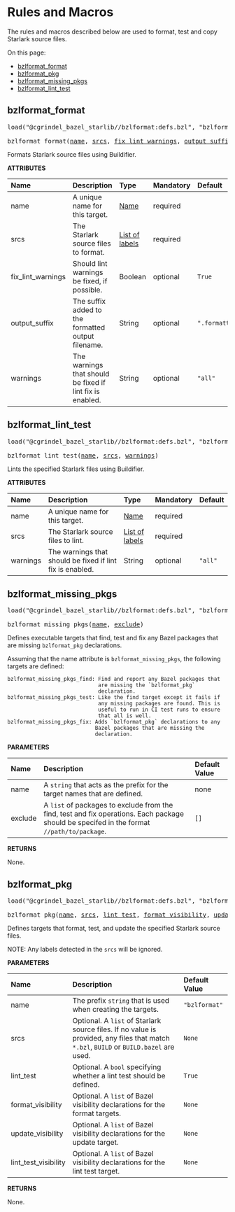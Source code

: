 <!-- Generated with Stardoc, Do Not Edit! -->
# Rules and Macros

The rules and macros described below are used to format, test and 
copy Starlark source files.

On this page:

  * [bzlformat_format](#bzlformat_format)
  * [bzlformat_pkg](#bzlformat_pkg)
  * [bzlformat_missing_pkgs](#bzlformat_missing_pkgs)
  * [bzlformat_lint_test](#bzlformat_lint_test)


<a id="bzlformat_format"></a>

## bzlformat_format

<pre>
load("@cgrindel_bazel_starlib//bzlformat:defs.bzl", "bzlformat_format")

bzlformat_format(<a href="#bzlformat_format-name">name</a>, <a href="#bzlformat_format-srcs">srcs</a>, <a href="#bzlformat_format-fix_lint_warnings">fix_lint_warnings</a>, <a href="#bzlformat_format-output_suffix">output_suffix</a>, <a href="#bzlformat_format-warnings">warnings</a>)
</pre>

Formats Starlark source files using Buildifier.

**ATTRIBUTES**


| Name  | Description | Type | Mandatory | Default |
| :------------- | :------------- | :------------- | :------------- | :------------- |
| <a id="bzlformat_format-name"></a>name |  A unique name for this target.   | <a href="https://bazel.build/concepts/labels#target-names">Name</a> | required |  |
| <a id="bzlformat_format-srcs"></a>srcs |  The Starlark source files to format.   | <a href="https://bazel.build/concepts/labels">List of labels</a> | required |  |
| <a id="bzlformat_format-fix_lint_warnings"></a>fix_lint_warnings |  Should lint warnings be fixed, if possible.   | Boolean | optional |  `True`  |
| <a id="bzlformat_format-output_suffix"></a>output_suffix |  The suffix added to the formatted output filename.   | String | optional |  `".formatted"`  |
| <a id="bzlformat_format-warnings"></a>warnings |  The warnings that should be fixed if lint fix is enabled.   | String | optional |  `"all"`  |


<a id="bzlformat_lint_test"></a>

## bzlformat_lint_test

<pre>
load("@cgrindel_bazel_starlib//bzlformat:defs.bzl", "bzlformat_lint_test")

bzlformat_lint_test(<a href="#bzlformat_lint_test-name">name</a>, <a href="#bzlformat_lint_test-srcs">srcs</a>, <a href="#bzlformat_lint_test-warnings">warnings</a>)
</pre>

Lints the specified Starlark files using Buildifier.

**ATTRIBUTES**


| Name  | Description | Type | Mandatory | Default |
| :------------- | :------------- | :------------- | :------------- | :------------- |
| <a id="bzlformat_lint_test-name"></a>name |  A unique name for this target.   | <a href="https://bazel.build/concepts/labels#target-names">Name</a> | required |  |
| <a id="bzlformat_lint_test-srcs"></a>srcs |  The Starlark source files to lint.   | <a href="https://bazel.build/concepts/labels">List of labels</a> | required |  |
| <a id="bzlformat_lint_test-warnings"></a>warnings |  The warnings that should be fixed if lint fix is enabled.   | String | optional |  `"all"`  |


<a id="bzlformat_missing_pkgs"></a>

## bzlformat_missing_pkgs

<pre>
load("@cgrindel_bazel_starlib//bzlformat:defs.bzl", "bzlformat_missing_pkgs")

bzlformat_missing_pkgs(<a href="#bzlformat_missing_pkgs-name">name</a>, <a href="#bzlformat_missing_pkgs-exclude">exclude</a>)
</pre>

Defines executable targets that find, test and fix any Bazel packages that are missing `bzlformat_pkg` declarations.

Assuming that the name attribute is `bzlformat_missing_pkgs`, the
following targets are defined:

    bzlformat_missing_pkgs_find: Find and report any Bazel packages that
                                 are missing the `bzlformat_pkg`
                                 declaration.
    bzlformat_missing_pkgs_test: Like the find target except it fails if
                                 any missing packages are found. This is
                                 useful to run in CI test runs to ensure
                                 that all is well.
    bzlformat_missing_pkgs_fix: Adds `bzlformat_pkg` declarations to any
                                Bazel packages that are missing the
                                declaration.


**PARAMETERS**


| Name  | Description | Default Value |
| :------------- | :------------- | :------------- |
| <a id="bzlformat_missing_pkgs-name"></a>name |  A `string` that acts as the prefix for the target names that are defined.   |  none |
| <a id="bzlformat_missing_pkgs-exclude"></a>exclude |  A `list` of packages to exclude from the find, test and fix operations. Each package should be specifed in the format `//path/to/package`.   |  `[]` |

**RETURNS**

None.


<a id="bzlformat_pkg"></a>

## bzlformat_pkg

<pre>
load("@cgrindel_bazel_starlib//bzlformat:defs.bzl", "bzlformat_pkg")

bzlformat_pkg(<a href="#bzlformat_pkg-name">name</a>, <a href="#bzlformat_pkg-srcs">srcs</a>, <a href="#bzlformat_pkg-lint_test">lint_test</a>, <a href="#bzlformat_pkg-format_visibility">format_visibility</a>, <a href="#bzlformat_pkg-update_visibility">update_visibility</a>, <a href="#bzlformat_pkg-lint_test_visibility">lint_test_visibility</a>)
</pre>

Defines targets that format, test, and update the specified Starlark source files.

NOTE: Any labels detected in the `srcs` will be ignored.


**PARAMETERS**


| Name  | Description | Default Value |
| :------------- | :------------- | :------------- |
| <a id="bzlformat_pkg-name"></a>name |  The prefix `string` that is used when creating the targets.   |  `"bzlformat"` |
| <a id="bzlformat_pkg-srcs"></a>srcs |  Optional. A `list` of Starlark source files. If no value is provided, any files that match `*.bzl`, `BUILD` or `BUILD.bazel` are used.   |  `None` |
| <a id="bzlformat_pkg-lint_test"></a>lint_test |  Optional. A `bool` specifying whether a lint test should be defined.   |  `True` |
| <a id="bzlformat_pkg-format_visibility"></a>format_visibility |  Optional. A `list` of Bazel visibility declarations for the format targets.   |  `None` |
| <a id="bzlformat_pkg-update_visibility"></a>update_visibility |  Optional. A `list` of Bazel visibility declarations for the update target.   |  `None` |
| <a id="bzlformat_pkg-lint_test_visibility"></a>lint_test_visibility |  Optional. A `list` of Bazel visibility declarations for the lint test target.   |  `None` |

**RETURNS**

None.


